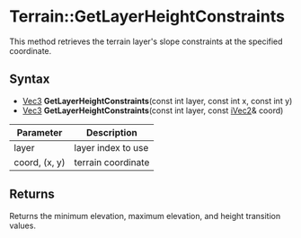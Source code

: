 # Terrain::GetLayerHeightConstraints

This method retrieves the terrain layer's slope constraints at the specified coordinate.

## Syntax

- [Vec3](Vec3) **GetLayerHeightConstraints**(const int layer, const int x, const int y)
- [Vec3](Vec3) **GetLayerHeightConstraints**(const int layer, const [iVec2](iVec2)& coord)

| Parameter | Description | 
|---|---|
| layer | layer index to use |
| coord, (x, y) | terrain coordinate |

## Returns

Returns the minimum elevation, maximum elevation, and height transition values.
